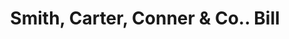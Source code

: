 ---
doi: 10.7916/D84J1S31
date_other: '1890'
date_other_textual: 1890-1899
form: printed ephemera
genre:
- Invoices
name:
- Smith, Carter, Conner & Co.
object_in_context_url: https://biggert.cul.columbia.edu/items/view/ave_biggert_00454
subject_hierarchical_geographic:
- Boston, Massachusetts, United States
subject_name:
- Smith, Carter, Conner & Co.
title: Smith, Carter, Conner & Co.. Bill
sort_title: Smith, Carter, Conner & Co.. Bill
call_number: ave_biggert_00454
coordinates:
- 42.35805555555556,-71.06361111111111
pid: ave_biggert_00454
identifiers: ave_biggert_00454
thumbnail: https://derivativo-3.library.columbia.edu/iiif/2/ldpd:344069/full/!256,256/0/native.jpg
permalink: /biggert/ave_biggert_00454/
layout: iiif-image-page
---